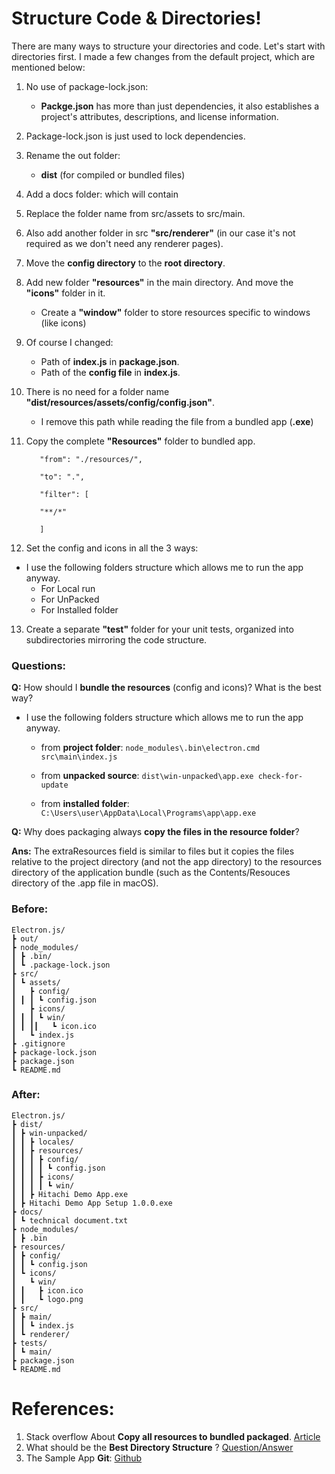 
  # Structure Code & Directories!

There are many ways to structure your directories and code. Let's start with directories first. I made a few changes from the default project, which are mentioned below:

1.  No use of package-lock.json:

    - **Packge.json** has more than just dependencies, it also establishes a project's attributes, descriptions, and license information.
    
2.  Package-lock.json is just used to lock dependencies.

3.  Rename the out folder:

	- **dist** (for compiled or bundled files)

5.  Add a docs folder: which will contain
6.  Replace the folder name from src/assets to src/main.
7.  Also add another folder in src **"src/renderer"** (in our case it's not required as we don't need any renderer pages).
8.  Move the **config directory** to the **root directory**.
9.  Add new folder **"resources"** in the main directory. And move the **"icons"** folder in it.

	- Create a **"window"** folder to store resources specific to windows (like icons)

11.  Of course I changed:

		-  Path of **index.js** in **package.json**.
		- Path of the **config file** in **index.js**.

13.  There is no need for a folder name **"dist/resources/assets/config/config.json"**.

		- I remove this path while reading the file from a bundled app (**.exe**)

15.  Copy the complete **"Resources"** folder to bundled app.  
    

		    "from": "./resources/",
		    
		    "to": ".",
		    
		    "filter": [
		    
		    "**/*"
		    
		    ]

12.  Set the config and icons in all the 3 ways:

- I use the following folders structure which allows me to run the app anyway.
	- For Local run
	- For UnPacked
	- For Installed folder

13.  Create a separate **"test"** folder for your unit tests, organized into subdirectories mirroring the code structure.

### Questions:

**Q:** How should I **bundle the resources** (config and icons)? What is the best way?

- I use the following folders structure which allows me to run the app anyway.

	- from **project folder**:  `node_modules\.bin\electron.cmd src\main\index.js`

	- from **unpacked source**:  `dist\win-unpacked\app.exe check-for-update`

	- from **installed folder**:  `C:\Users\user\AppData\Local\Programs\app\app.exe`

**Q:**  Why does packaging always **copy the files in the resource folder**?

**Ans:** The extraResources field is similar to files but it copies the files relative to the project directory (and not the app directory) to the resources directory of the application bundle (such as the Contents/Resouces directory of the .app file in macOS).

### Before:
	Electron.js/
	┣ out/
	┣ node_modules/
	┃ ┣ .bin/
	┃ ┗ .package-lock.json
	┣ src/
	┃ ┗ assets/
	┃ 	┣ config/
	┃ ┃ ┃ ┗ config.json
	┃   ┣ icons/
	┃ ┃ ┃ ┗ win/
	┃ ┃ ┃┃   ┗ icon.ico
	┃   ┗ index.js
	┣ .gitignore
	┣ package-lock.json
	┣ package.json
	┗ README.md


### After:
	Electron.js/
	┣ dist/
	┃ ┣ win-unpacked/
	┃ ┃ ┣ locales/
	┃ ┃ ┣ resources/
	┃ ┃ ┃ ┣ config/
	┃ ┃ ┃ ┃ ┗ config.json
	┃ ┃ ┃ ┣ icons/
	┃ ┃ ┃ ┃ ┗ win/
	┃ ┃ ┣ Hitachi Demo App.exe
	┃ ┣ Hitachi Demo App Setup 1.0.0.exe
	┣ docs/
	┃ ┗ technical document.txt
	┣ node_modules/
	┃ ┣ .bin
	┣ resources/
	┃ ┣ config/
	┃ ┃ ┗ config.json
	┃ ┗ icons/
	┃   ┗ win/
	┃ ┃   ┣ icon.ico
	┃ ┃   ┗ logo.png
	┣ src/
	┃ ┣ main/
	┃ ┃ ┗ index.js
	┃ ┗ renderer/
	┣ tests/
	┃ ┗ main/
	┣ package.json
	┗ README.md

# References:
1. Stack overflow About  **Copy all resources to bundled packaged**. [Article](https://stackoverflow.com/questions/46022443/electron-how-to-add-external-files)
2.  What should be the **Best Directory Structure** ?  [Question/Answer](https://www.reddit.com/r/electronjs/comments/gdql2w/how_should_i_structure_my_electron_app/)
2.  The Sample App **Git**:   [Github](https://github.com/swiftyapp/swifty)
